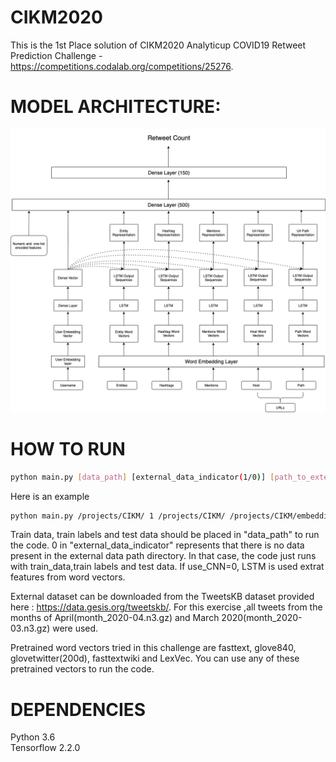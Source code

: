 # CIKM2020
 This is the 1st Place solution of CIKM2020 Analyticup COVID19 Retweet Prediction Challenge - https://competitions.codalab.org/competitions/25276.
 
# MODEL ARCHITECTURE:
![Screenshot](model_architecture.png)


# HOW TO RUN

``` sh
python main.py [data_path] [external_data_indicator(1/0)] [path_to_external_data] [path_to_the_pretrained_embedding_file] [pretrained_embedding name] [embedding_size] [path_to_save_model] [path_to_save_test_result] [use_CNN(1/0)]
```

Here is an example

``` sh
python main.py /projects/CIKM/ 1 /projects/CIKM/ /projects/CIKM/embeddings/glove.6B.300d.txt glove.840B.300d.txt 300 ./lstm_glove_model.ckpt ./test.predict test.data 0
```

Train data, train labels and test data should be placed in "data_path" to run the code. 0 in "external_data_indicator" represents that there is no data present in the external data path directory. In that case, the code just runs with train_data,train labels and test data.  If use_CNN=0, LSTM is used extrat features from word vectors.


External dataset can be downloaded from the TweetsKB dataset provided here : https://data.gesis.org/tweetskb/. For this exercise ,all tweets from the months of April(month_2020-04.n3.gz) and March 2020(month_2020-03.n3.gz) were used. 

Pretrained word vectors tried in this challenge are fasttext, glove840, glovetwitter(200d), fasttextwiki and LexVec. You can use any of these pretrained vectors to run the code. 


# DEPENDENCIES
Python 3.6 <br /> 
Tensorflow 2.2.0
